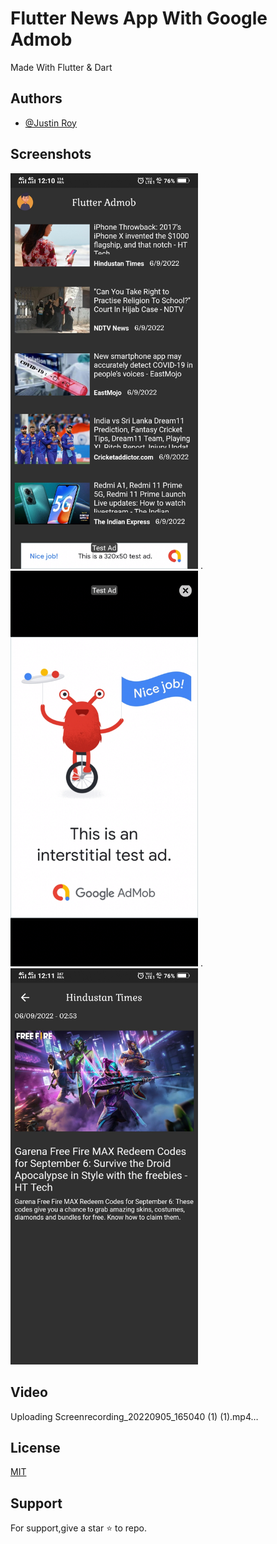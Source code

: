
# Flutter News App With Google Admob

Made With Flutter & Dart


## Authors

- [@Justin Roy](https://www.linkedin.com/in/justin-roy-4817551ba/)


## Screenshots
<img width="300" src="https://github.com/Justin-roy/flutter_google_admob/blob/main/ss/1.jpg">  .
<img width="300" src="https://github.com/Justin-roy/flutter_google_admob/blob/main/ss/2.jpg">  .
<img width="300" src="https://github.com/Justin-roy/flutter_google_admob/blob/main/ss/3.jpg">  


## Video


Uploading Screenrecording_20220905_165040 (1) (1).mp4…


## License

[MIT](https://choosealicense.com/licenses/mit/)


## Support

For support,give a star ⭐ to repo.

